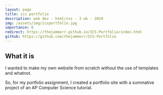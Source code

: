 ```yaml
---
layout: page
title: ics portfolio
description: web dev - html/css - 3 wk - 2019
img: /assets/img/icsportfolio.jpg
importance: 6
redirect: https://thejammerr.github.io/ICS-Portfolio/index.html
github: https://github.com/thejammerr/ICS-Portfolio
---
```


## What it is 

I wanted to make my own website from scratch without the use of templates and whatnot. 

So, for my portfolio assignment, I created a portfolio site with a summative project of an AP Computer Science tutorial.

